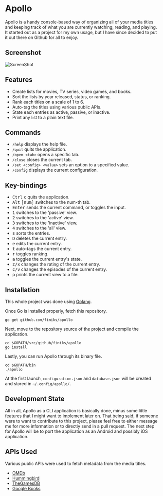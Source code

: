 # Apollo

Apollo is a handy console-based way of organizing all of your media titles and keeping track of 
what you are currently watching, reading, and playing. It started out as a project for my own usage,
but I have since decided to put it out there on Github for all to enjoy.

Screenshot
----------

![ScreenShot](https://cloud.githubusercontent.com/assets/3271352/11099708/4c142eb0-8883-11e5-923f-4e28d7b7b76e.png)

Features
--------

- Create lists for movies, TV series, video games, and books.
- Sort the lists by year released, status, or ranking.
- Rank each titles on a scale of 1 to 6.
- Auto-tag the titles using various public APIs.
- State each entries as active, passive, or inactive.
- Print any list to a plain text file.

Commands
--------

- `/help` displays the help file.
- `/quit` quits the application.
- `/open <tab>` opens a specific tab.
- `/close` closes the current tab.
- `/set <config> <value>` sets an option to a specified value. 
- `/config` displays the current configuration.

Key-bindings
------------

- <kbd>Ctrl</kbd> <kbd>c</kbd> quits the application.
- <kbd>Alt</kbd> <kbd>[num]</kbd> switches to the num-th tab.
- <kbd>Enter</kbd> sends the current command, or toggles the input.
- <kbd>1</kbd> switches to the 'passive' view.
- <kbd>2</kbd> switches to the 'active' view.
- <kbd>3</kbd> switches to the 'inactive' view.
- <kbd>4</kbd> switches to the 'all' view.
- <kbd>s</kbd> sorts the entries.
- <kbd>D</kbd> deletes the current entry.
- <kbd>e</kbd> edits the current entry.
- <kbd>t</kbd> auto-tags the current entry.
- <kbd>r</kbd> toggles ranking.
- <kbd>a</kbd> toggles the current entry's state.
- <kbd>z/x</kbd> changes the rating of the current entry.
- <kbd>c/v</kbd> changes the episodes of the current entry.
- <kbd>p</kbd> prints the current view to a file.

Installation
------------

This whole project was done using [Golang](https://golang.org/doc/install).

Once Go is installed properly, fetch this repository.

    go get github.com/finiks/apollo

Next, move to the repository source of the project and compile the application.

    cd $GOPATH/src/github/finiks/apollo
    go install

Lastly, you can run Apollo through its binary file.

    cd $GOPATH/bin
    ./apollo

At the first launch, `configuration.json` and `database.json` will be created and stored
in `~/.config/apollo/`.

Development State
-----------------

All in all, Apollo as a CLI application is basically done, minus some little features that I might want
to implement later on. That being said, if someone were to want to contribute to this project, please 
feel free to either message me for more information or to directly send in a pull request. The next
step for Apollo will be to port the application as an Android and possibly iOS application.

APIs Used
---------

Various public APIs were used to fetch metadata from the media titles.

- [OMDb](http://omdbapi.com/)
- [Hummingbird](https://github.com/hummingbird-me/hummingbird/wiki/API-v1-Methods)
- [TheGamesDB](http://wiki.thegamesdb.net/index.php/API_Introduction)
- [Google Books](https://developers.google.com/books/docs/overview)
